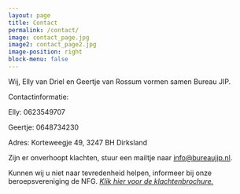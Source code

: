 ```yaml
---
layout: page
title: Contact
permalink: /contact/
image: contact_page.jpg
image2: contact_page2.jpg
image-position: right
block-menu: false
---
```


Wij, Elly van Driel en Geertje van Rossum vormen samen Bureau JIP.

Contactinformatie:

Elly: 0623549707

Geertje: 0648734230

Adres: Korteweegje 49, 3247 BH Dirksland

Zijn er onverhoopt klachten, stuur een mailtje naar info@bureaujip.nl.

Kunnen wij u niet naar tevredenheid helpen, informeer bij onze beroepsvereniging de NFG. [*Klik hier voor de klachtenbrochure.*](/assets/downloads/klachtenbrochure_nfg_web.pdf)
